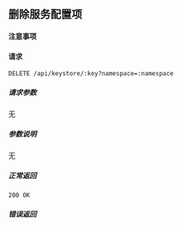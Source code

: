 ## 删除服务配置项

#### 注意事项

#### 请求

```
DELETE /api/keystore/:key?namespace=:namespace
```

##### 请求参数

无

##### 参数说明

无

##### 正常返回

```
200 OK
```

##### 错误返回
